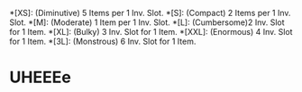 *[XS]: (Diminutive) 5 Items per 1 Inv. Slot.
*[S]: (Compact) 2 Items per 1 Inv. Slot.
*[M]: (Moderate) 1 Item per 1 Inv. Slot.
*[L]: (Cumbersome)2  Inv. Slot for 1 Item.
*[XL]: (Bulky) 3 Inv. Slot for 1 Item.
*[XXL]: (Enormous) 4 Inv. Slot for 1 Item.
*[3L]: (Monstrous) 6 Inv. Slot for 1 Item.

# UHEEEe